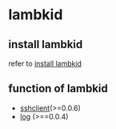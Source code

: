 # lambkid

## install lambkid
refer to [install lambkid](docs/install.md)

## function of lambkid
* [sshclient](docs/sshclient.md)(>=0.0.6)
* [log](docs/log.md) (>==0.0.4)
